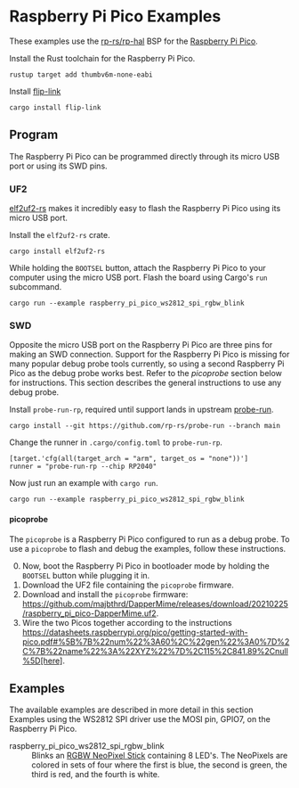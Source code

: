# Raspberry Pi Pico Examples

These examples use the [rp-rs/rp-hal](https://github.com/rp-rs/rp-hal) BSP for the [Raspberry Pi Pico](https://www.raspberrypi.org/products/raspberry-pi-pico/).

Install the Rust toolchain for the Raspberry Pi Pico.

    rustup target add thumbv6m-none-eabi

Install [flip-link](https://github.com/knurling-rs/flip-link)

    cargo install flip-link

## Program

The Raspberry Pi Pico can be programmed directly through its micro USB port or using its SWD pins.

### UF2

[elf2uf2-rs](https://github.com/JoNil/elf2uf2-rs) makes it incredibly easy to flash the Raspberry Pi Pico using its micro USB port.

Install the `elf2uf2-rs` crate.

    cargo install elf2uf2-rs

While holding the `BOOTSEL` button, attach the Raspberry Pi Pico to your computer using the micro USB port.
Flash the board using Cargo's `run` subcommand.

    cargo run --example raspberry_pi_pico_ws2812_spi_rgbw_blink

### SWD

Opposite the micro USB port on the Raspberry Pi Pico are three pins for making an SWD connection.
Support for the Raspberry Pi Pico is missing for many popular debug probe tools currently, so using a second Raspberry Pi Pico as the debug probe works best.
Refer to the _picoprobe_ section below for instructions.
This section describes the general instructions to use any debug probe.

Install `probe-run-rp`, required until support lands in upstream [probe-run](https://github.com/knurling-rs/probe-run).

    cargo install --git https://github.com/rp-rs/probe-run --branch main

Change the runner in `.cargo/config.toml` to `probe-run-rp`.

    [target.'cfg(all(target_arch = "arm", target_os = "none"))']
    runner = "probe-run-rp --chip RP2040"

Now just run an example with `cargo run`.

    cargo run --example raspberry_pi_pico_ws2812_spi_rgbw_blink

#### picoprobe

The `picoprobe` is a Raspberry Pi Pico configured to run as a debug probe.
To use a `picoprobe` to flash and debug the examples, follow these instructions.

0. Now, boot the Raspberry Pi Pico in bootloader mode by holding the `BOOTSEL` button while plugging it in.
0. Download the UF2 file containing the `picoprobe` firmware.
0. Download and install the `picoprobe` firmware: https://github.com/majbthrd/DapperMime/releases/download/20210225/raspberry_pi_pico-DapperMime.uf2.
0. Wire the two Picos together according to the instructions https://datasheets.raspberrypi.org/pico/getting-started-with-pico.pdf#%5B%7B%22num%22%3A60%2C%22gen%22%3A0%7D%2C%7B%22name%22%3A%22XYZ%22%7D%2C115%2C841.89%2Cnull%5D[here].

## Examples

The available examples are described in more detail in this section
Examples using the WS2812 SPI driver use the MOSI pin, GPIO7, on the Raspberry Pi Pico.

<dl>
<dt>raspberry_pi_pico_ws2812_spi_rgbw_blink</dt>
<dd>Blinks an <a href="https://www.adafruit.com/product/2867">RGBW NeoPixel Stick</a> containing 8 LED's. The NeoPixels are colored in sets of four where the first is blue, the second is green, the third is red, and the fourth is white.</dd>
</dl>
